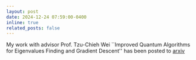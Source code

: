 ```yaml
---
layout: post
date: 2024-12-24 07:59:00-0400
inline: true
related_posts: false
---
```


My work with advisor Prof. Tzu-Chieh Wei ``Improved Quantum Algorithms for Eigenvalues Finding and Gradient Descent'' has been posted to [arxiv](https://arxiv.org/pdf/2312.14786)